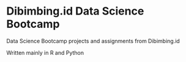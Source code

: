 # Dibimbing.id Data Science Bootcamp
Data Science Bootcamp projects and assignments from Dibimbing.id

Written mainly in R and Python
